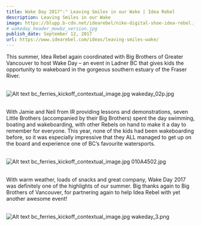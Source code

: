 ```yaml
---
title: Wake Day 2017":" Leaving Smiles in our Wake | Idea Rebel
description: Leaving Smiles in our Wake
image: https://blupp.b-cdn.net/idearebel/nike-digital-shoe-idea-rebel.jpeg?quality=80&width=800
# wakeday_header_mowbz_version.jpg
publish_date: September 12, 2017
url: https://www.idearebel.com/ideas/leaving-smiles-wake/
--- 
```

This summer, Idea Rebel again coordinated with Big Brothers of Greater Vancouver to host Wake Day – an event in Ladner BC that gives kids the opportunity to wakeboard in the gorgeous southern estuary of the Fraser River.

\
![Alt text](https://blupp.b-cdn.net/idearebel/nike-digital-shoe-idea-rebel.jpeg?quality=80&width=800?quality=80&width=800 "a title")
bc_ferries_kickoff_contextual_image.jpg
wakeday_02p.jpg

\
With Jamie and Neil from IR providing lessons and demonstrations, seven Little Brothers (accompanied by their Big Brothers) spent the day swimming, boating and wakeboarding, with other Rebels on hand to make it a day to remember for everyone. This year, none of the kids had been wakeboarding before, so it was especially impressive that they ALL managed to get up on the board and experience one of BC’s favourite watersports.

\
![Alt text](https://blupp.b-cdn.net/idearebel/nike-digital-shoe-idea-rebel.jpeg?quality=80&width=800?quality=80&width=800 "a title")
bc_ferries_kickoff_contextual_image.jpg
010A4502.jpg

\
With warm weather, loads of snacks and great company, Wake Day 2017 was definitely one of the highlights of our summer. Big thanks again to Big Brothers of Vancouver, for partnering again to help Idea Rebel with yet another awesome event!

\
![Alt text](https://blupp.b-cdn.net/idearebel/nike-digital-shoe-idea-rebel.jpeg?quality=80&width=800?quality=80&width=800 "a title")
bc_ferries_kickoff_contextual_image.jpg
wakeday_3.png
